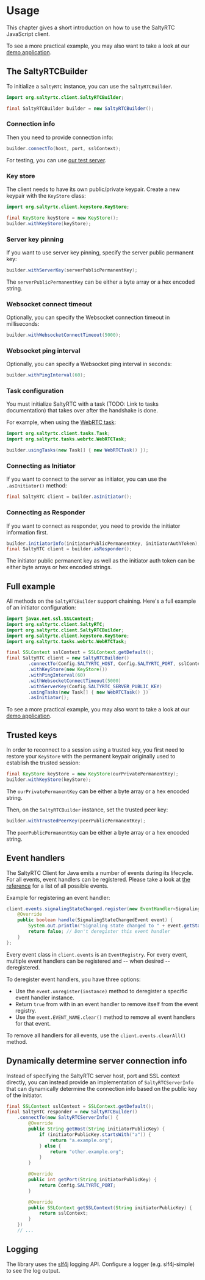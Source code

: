 # Usage

This chapter gives a short introduction on how to use the SaltyRTC JavaScript client.

To see a more practical example, you may also want to take a look at our [demo
application](https://github.com/saltyrtc/saltyrtc-demo).

## The SaltyRTCBuilder

To initialize a `SaltyRTC` instance, you can use the `SaltyRTCBuilder`.

```java
import org.saltyrtc.client.SaltyRTCBuilder;

final SaltyRTCBuilder builder = new SaltyRTCBuilder();
```

### Connection info

Then you need to provide connection info:

```java
builder.connectTo(host, port, sslContext);
```

For testing, you can use [our test server](https://saltyrtc.org/pages/getting-started.html).

### Key store

The client needs to have its own public/private keypair. Create a new keypair
with the `KeyStore` class:

```java
import org.saltyrtc.client.keystore.KeyStore;

final KeyStore keyStore = new KeyStore();
builder.withKeyStore(keyStore);
```

### Server key pinning

If you want to use server key pinning, specify the server public permanent key:

```java
builder.withServerKey(serverPublicPermanentKey);
```

The `serverPublicPermanentKey` can be either a byte array or a hex encoded string.

### Websocket connect timeout

Optionally, you can specify the Websocket connection timeout in milliseconds:

```java
builder.withWebsocketConnectTimeout(5000);
```

### Websocket ping interval

Optionally, you can specify a Websocket ping interval in seconds:

```java
builder.withPingInterval(60);
```

### Task configuration

You must initialize SaltyRTC with a task (TODO: Link to tasks documentation)
that takes over after the handshake is done.

For example, when using the [WebRTC task](https://github.com/saltyrtc/saltyrtc-task-webrtc-java):

```java
import org.saltyrtc.client.tasks.Task;
import org.saltyrtc.tasks.webrtc.WebRTCTask;

builder.usingTasks(new Task[] { new WebRTCTask() });
```

### Connecting as Initiator

If you want to connect to the server as initiator, you can use the `.asInitiator()` method:

```java
final SaltyRTC client = builder.asInitiator();
```

### Connecting as Responder

If you want to connect as responder, you need to provide the initiator information first.

```java
builder.initiatorInfo(initiatorPublicPermanentKey, initiatorAuthToken);
final SaltyRTC client = builder.asResponder();
```

The initiator public permanent key as well as the initiator auth token can be
either byte arrays or hex encoded strings.

## Full example

All methods on the `SaltyRTCBuilder` support chaining. Here's a full example of an initiator configuration:

```java
import javax.net.ssl.SSLContext;
import org.saltyrtc.client.SaltyRTC;
import org.saltyrtc.client.SaltyRTCBuilder;
import org.saltyrtc.client.keystore.KeyStore;
import org.saltyrtc.tasks.webrtc.WebRTCTask;

final SSLContext sslContext = SSLContext.getDefault();
final SaltyRTC client = new SaltyRTCBuilder()
        .connectTo(Config.SALTYRTC_HOST, Config.SALTYRTC_PORT, sslContext)
        .withKeyStore(new KeyStore())
        .withPingInterval(60)
        .withWebsocketConnectTimeout(5000)
        .withServerKey(Config.SALTYRTC_SERVER_PUBLIC_KEY)
        .usingTasks(new Task[] { new WebRTCTask() })
        .asInitiator();
```

To see a more practical example, you may also want to take a look at our
[demo application](https://github.com/saltyrtc/saltyrtc-demo).

## Trusted keys

In order to reconnect to a session using a trusted key, you first need to
restore your `KeyStore` with the permanent keypair originally used to establish
the trusted session:

```java
final KeyStore keyStore = new KeyStore(ourPrivatePermanentKey);
builder.withKeyStore(keyStore);
```

The `ourPrivatePermanentKey` can be either a byte array or a hex encoded string.

Then, on the `SaltyRTCBuilder` instance, set the trusted peer key:

```java
builder.withTrustedPeerKey(peerPublicPermanentKey);
```

The `peerPublicPermanentKey` can be either a byte array or a hex encoded string.

## Event handlers

The SaltyRTC Client for Java emits a number of events during its lifecycle.
For all events, event handlers can be registered. Please take a look at
[the reference](reference/) for a list of all possible events.

Example for registering an event handler:

```java
client.events.signalingStateChanged.register(new EventHandler<SignalingStateChangedEvent>() {
    @Override
    public boolean handle(SignalingStateChangedEvent event) {
        System.out.println("Signaling state changed to " + event.getState().name());
        return false; // Don't deregister this event handler
    }
};
```

Every event class in `client.events` is an `EventRegistry`. For every event,
multiple event handlers can be registered and -- when desired --
deregistered.

To deregister event handlers, you have three options:

* Use the `event.unregister(instance)` method to deregister a specific
  event handler instance.
* Return `true` from with in an event handler to remove itself from the
  event registry.
* Use the `event.EVENT_NAME.clear()` method to remove all event handlers
  for that event.

To remove all handlers for all events, use the `client.events.clearAll()`
method.

## Dynamically determine server connection info

Instead of specifying the SaltyRTC server host, port and SSL context directly,
you can instead provide an implementation of `SaltyRTCServerInfo` that can
dynamically determine the connection info based on the public key of the
initiator.

```java
final SSLContext sslContext = SSLContext.getDefault();
final SaltyRTC responder = new SaltyRTCBuilder()
    .connectTo(new SaltyRTCServerInfo() {
        @Override
        public String getHost(String initiatorPublicKey) {
            if (initiatorPublicKey.startsWith("a")) {
                return "a.example.org";
            } else {
                return "other.example.org";
            }
        }

        @Override
        public int getPort(String initiatorPublicKey) {
            return Config.SALTYRTC_PORT;
        }

        @Override
        public SSLContext getSSLContext(String initiatorPublicKey) {
            return sslContext;
        }
    })
    // ...
```

## Logging

The library uses the [slf4j](https://www.slf4j.org/) logging API. Configure
a logger (e.g. slf4j-simple) to see the log output.
